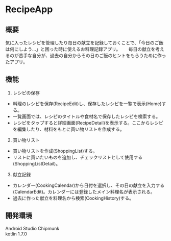 # RecipeApp

## 概要　　
気に入ったレシピを管理したり毎日の献立を記録しておくことで、「今日のご飯は何にしよう...」と困った時に使えるお料理記録アプリ。　　
毎日の献立を考えるのが苦手な自分が、過去の自分からその日のご飯のヒントをもらうために作ったアプリ。

## 機能
1. レシピの保存
- 料理のレシピを保存(RecipeEdit)し、保存したレシピを一覧で表示(Home)する。
- 一覧画面では、レシピのタイトルや食材名で保存したレシピを検索する。
- レシピをタップすると詳細画面(RecipeDetail)を表示する。ここからレシピを編集したり、材料をもとに買い物リストを作成する。

2. 買い物リスト
- 買い物リストを作成(ShoppingList)する。
- リストに買いたいものを追加し、チェックリストとして使用する(ShoppingListDetail)。

3. 献立記録
- カレンダー(CookingCalendar)から日付を選択し、その日の献立を入力する(CalendarEdit)。カレンダーには登録したメイン料理名が表示される。
- 過去に作った献立を料理名から検索(CookingHistory)する。

## 開発環境
Android Studio Chipmunk   
kotlin 1.7.0




